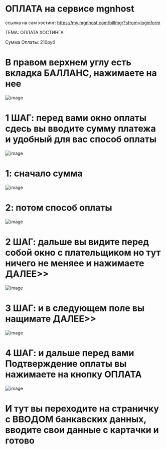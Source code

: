 # ОПЛАТА на сервисе mgnhost
ссылка на сам хостинг: https://my.mgnhost.com/billmgr?sfrom=loginform

ТЕМА: ОПЛАТА ХОСТИНГА 

Сумма Оплаты: 210руб

# В правом верхнем углу есть вкладка БАЛЛАНС, нажимаете на нее

![image](https://user-images.githubusercontent.com/90931685/167908020-8ea077be-b712-444c-9443-75c313bc6e51.png)

# 1 ШАГ: перед вами окно оплаты сдесь вы вводите сумму платежа и удобный для вас способ оплаты 
 
 ![image](https://user-images.githubusercontent.com/90931685/167908408-cdc4cd54-e420-4faa-ab52-74027e478f8e.png)

# 1: сначало сумма 

![image](https://user-images.githubusercontent.com/90931685/167908477-9693b11b-e379-4059-b72f-f5ebd7df92df.png)

# 2: потом способ оплаты 
 
 ![image](https://user-images.githubusercontent.com/90931685/167909321-2e174685-c9d2-4353-9e93-07949f7228c7.png)

# 2 ШАГ: дальше вы видите перед собой окно с плательщиком но тут ничего не меняее и нажимаете ДАЛЕЕ>>

![image](https://user-images.githubusercontent.com/90931685/167908823-a7cd2568-b054-4111-91dd-b8bf855a1a41.png)

# 3 ШАГ: и в следующем поле вы нащимате ДАЛЕЕ>>

![image](https://user-images.githubusercontent.com/90931685/167908923-37739684-cd88-43eb-9223-e077021ad104.png)

# 4 ШАГ: и дальше перед вами Подтверждение оплаты вы нажимаете на кнопку ОПЛАТА 

![image](https://user-images.githubusercontent.com/90931685/167908990-ea02d107-d708-43b3-95c4-17cdbaf5775c.png)

 
 # И тут вы переходите на страничку с ВВОДОМ банкавских данных, вводите свои данные с картачки и готово

 

